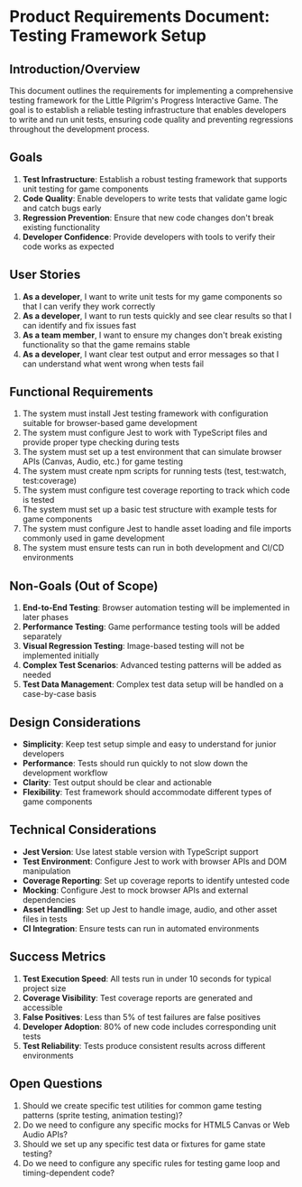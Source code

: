# Product Requirements Document: Testing Framework Setup

## Introduction/Overview

This document outlines the requirements for implementing a comprehensive testing framework for the Little Pilgrim's Progress Interactive Game. The goal is to establish a reliable testing infrastructure that enables developers to write and run unit tests, ensuring code quality and preventing regressions throughout the development process.

## Goals

1. **Test Infrastructure**: Establish a robust testing framework that supports unit testing for game components
2. **Code Quality**: Enable developers to write tests that validate game logic and catch bugs early
3. **Regression Prevention**: Ensure that new code changes don't break existing functionality
4. **Developer Confidence**: Provide developers with tools to verify their code works as expected

## User Stories

1. **As a developer**, I want to write unit tests for my game components so that I can verify they work correctly
2. **As a developer**, I want to run tests quickly and see clear results so that I can identify and fix issues fast
3. **As a team member**, I want to ensure my changes don't break existing functionality so that the game remains stable
4. **As a developer**, I want clear test output and error messages so that I can understand what went wrong when tests fail

## Functional Requirements

1. The system must install Jest testing framework with configuration suitable for browser-based game development
2. The system must configure Jest to work with TypeScript files and provide proper type checking during tests
3. The system must set up a test environment that can simulate browser APIs (Canvas, Audio, etc.) for game testing
4. The system must create npm scripts for running tests (test, test:watch, test:coverage)
5. The system must configure test coverage reporting to track which code is tested
6. The system must set up a basic test structure with example tests for game components
7. The system must configure Jest to handle asset loading and file imports commonly used in game development
8. The system must ensure tests can run in both development and CI/CD environments

## Non-Goals (Out of Scope)

1. **End-to-End Testing**: Browser automation testing will be implemented in later phases
2. **Performance Testing**: Game performance testing tools will be added separately
3. **Visual Regression Testing**: Image-based testing will not be implemented initially
4. **Complex Test Scenarios**: Advanced testing patterns will be added as needed
5. **Test Data Management**: Complex test data setup will be handled on a case-by-case basis

## Design Considerations

- **Simplicity**: Keep test setup simple and easy to understand for junior developers
- **Performance**: Tests should run quickly to not slow down the development workflow
- **Clarity**: Test output should be clear and actionable
- **Flexibility**: Test framework should accommodate different types of game components

## Technical Considerations

- **Jest Version**: Use latest stable version with TypeScript support
- **Test Environment**: Configure Jest to work with browser APIs and DOM manipulation
- **Coverage Reporting**: Set up coverage reports to identify untested code
- **Mocking**: Configure Jest to mock browser APIs and external dependencies
- **Asset Handling**: Set up Jest to handle image, audio, and other asset files in tests
- **CI Integration**: Ensure tests can run in automated environments

## Success Metrics

1. **Test Execution Speed**: All tests run in under 10 seconds for typical project size
2. **Coverage Visibility**: Test coverage reports are generated and accessible
3. **False Positives**: Less than 5% of test failures are false positives
4. **Developer Adoption**: 80% of new code includes corresponding unit tests
5. **Test Reliability**: Tests produce consistent results across different environments

## Open Questions

1. Should we create specific test utilities for common game testing patterns (sprite testing, animation testing)?
2. Do we need to configure any specific mocks for HTML5 Canvas or Web Audio APIs?
3. Should we set up any specific test data or fixtures for game state testing?
4. Do we need to configure any specific rules for testing game loop and timing-dependent code? 